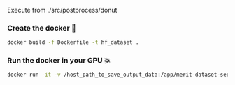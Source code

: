 Execute from ./src/postprocess/donut
### Create the docker :whale:
```bash
docker build -f Dockerfile -t hf_dataset .
```
### Run the docker in your GPU :boom:
```bash
docker run -it -v /host_path_to_save_output_data:/app/merit-dataset-sequence-format hf_dataset
```